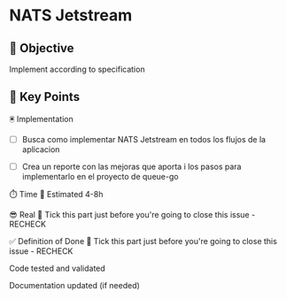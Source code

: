 # NATS Jetstream

## 🎯 Objective
Implement according to specification

## 🔑 Key Points
🖲️ Implementation

- [ ] Busca como implementar NATS Jetstream en todos los flujos de la aplicacion
- [ ] Crea un reporte con las mejoras que aporta i los pasos para implementarlo en el proyecto de queue-go


⏱️ Time
🤔 Estimated
4-8h

😎 Real
🧠 Tick this part just before you're going to close this issue - RECHECK

✅ Definition of Done
🧠 Tick this part just before you're going to close this issue - RECHECK




Code tested and validated

Documentation updated (if needed)
